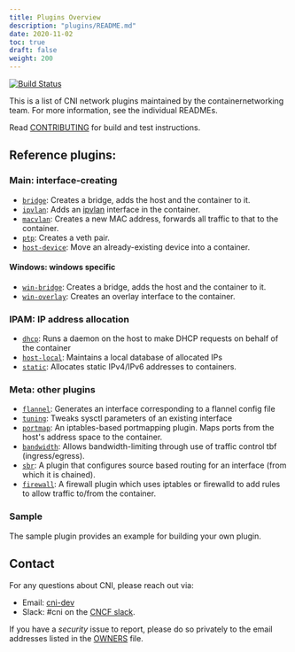 ```yaml
---
title: Plugins Overview
description: "plugins/README.md"
date: 2020-11-02
toc: true
draft: false
weight: 200
---
```


[![Build Status](https://travis-ci.org/containernetworking/plugins.svg?branch=master)](https://travis-ci.org/containernetworking/plugins)

This is a list of CNI network plugins maintained by the containernetworking team. For more information, see the individual READMEs.

Read [CONTRIBUTING](CONTRIBUTING.md) for build and test instructions.

## Reference plugins:

### Main: interface-creating

* [`bridge`](main/bridge): Creates a bridge, adds the host and the container to it.
* [`ipvlan`](main/ipvlan): Adds an [ipvlan](https://www.kernel.org/doc/Documentation/networking/ipvlan.txt) interface in the container.
* [`macvlan`](main/macvlan): Creates a new MAC address, forwards all traffic to that to the container.
* [`ptp`](main/ptp): Creates a veth pair.
* [`host-device`](main/host-device): Move an already-existing device into a container.

#### Windows: windows specific

* [`win-bridge`](main/win-bridge): Creates a bridge, adds the host and the container to it.
* [`win-overlay`](main/win-overlay): Creates an overlay interface to the container.

### IPAM: IP address allocation
* [`dhcp`](ipam/dhcp): Runs a daemon on the host to make DHCP requests on behalf of the container
* [`host-local`](ipam/host-local): Maintains a local database of allocated IPs
* [`static`](ipam/static): Allocates static IPv4/IPv6 addresses to containers.

### Meta: other plugins

* [`flannel`](meta/flannel): Generates an interface corresponding to a flannel config file
* [`tuning`](meta/tuning): Tweaks sysctl parameters of an existing interface
* [`portmap`](meta/portmap): An iptables-based portmapping plugin. Maps ports from the host's address space to the container.
* [`bandwidth`](meta/bandwidth): Allows bandwidth-limiting through use of traffic control tbf (ingress/egress).
* [`sbr`](meta/sbr): A plugin that configures source based routing for an interface (from which it is chained).
* [`firewall`](meta/firewall): A firewall plugin which uses iptables or firewalld to add rules to allow traffic to/from the container.

### Sample

The sample plugin provides an example for building your own plugin.

## Contact

For any questions about CNI, please reach out via:
- Email: [cni-dev](https://groups.google.com/forum/#!forum/cni-dev)
- Slack: #cni on the [CNCF slack](https://slack.cncf.io/).

If you have a _security_ issue to report, please do so privately to the email addresses listed in the [OWNERS](OWNERS.md) file.
